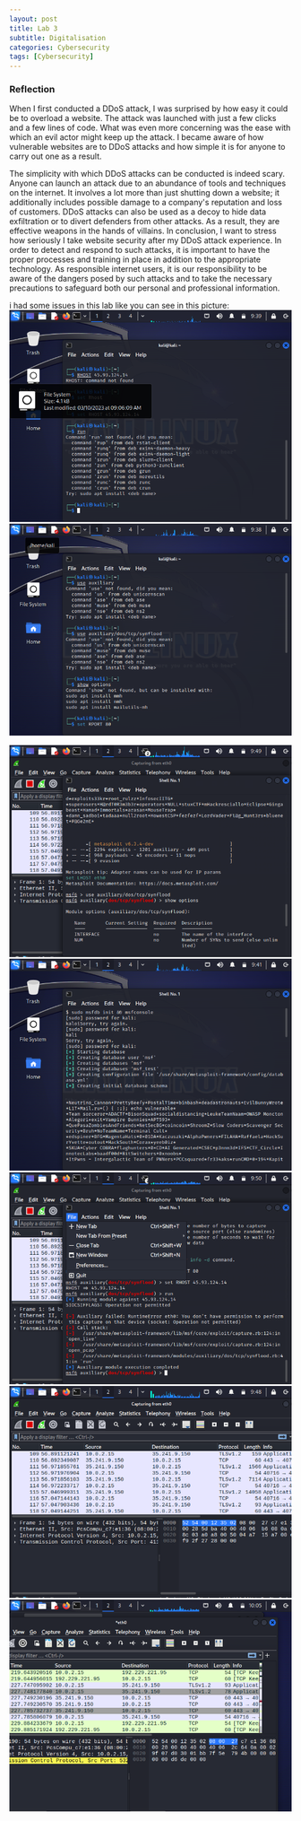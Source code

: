 ```yaml
---
layout: post
title: Lab 3
subtitle: Digitalisation
categories: Cybersecurity
tags: [Cybersecurity]
---
```



### Reflection

When I first conducted a DDoS attack, I was surprised by how easy it could be to overload a website. The attack was launched with just a few clicks and a few lines of code. What was even more concerning was the ease with which an evil actor might keep up the attack. I became aware of how vulnerable websites are to DDoS attacks and how simple it is for anyone to carry out one as a result.

The simplicity with which DDoS attacks can be conducted is indeed scary. Anyone can launch an attack due to an abundance of tools and techniques on the internet. It involves a lot more than just shutting down a website; it additionally includes possible damage to a company's reputation and loss of customers.
DDoS attacks can also be used as a decoy to hide data exfiltration or to divert defenders from other attacks. As a result, they are effective weapons in the hands of villains.
In conclusion, I want to stress how seriously I take website security after my DDoS attack experience. In order to detect and respond to such attacks, it is important to have the proper processes and training in place in addition to the appropriate technology. As responsible internet users, it is our responsibility to be aware of the dangers posed by such attacks and to take the necessary precautions to safeguard both our personal and professional information.



i had some issues in this lab like you can see in this picture:
![datacamp certification](/assets/images/banners/lab3/2.png)
![datacamp certification](/assets/images/banners/lab3/begining.png)

![datacamp certification](/assets/images/banners/lab3/database2.png)
![datacamp certification](/assets/images/banners/lab3/database.png)
![datacamp certification](/assets/images/banners/lab3/lab3database3.png)
![datacamp certification](/assets/images/banners/lab3/wireshark.png)
![datacamp certification](/assets/images/banners/lab3/wiresharke2.png)

